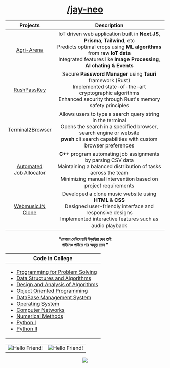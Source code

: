 <!-- <div align="center"><img alt="Banner" src="./assets/wakeup.gif" /></div> -->
<!-- <img align="center" src="https://readme-typing-svg.demolab.com?font=Fira+Code&pause=1000&color=24EFF7&center=true&vCenter=true&multiline=true&repeat=false&width=980&height=150&lines=declare+Variables+not+Wars;build+Packages+not+Walls;execute+Programs+not+People;throw+Exceptions+not+Stones;.+.+.+" alt="Hello Friend!!" /> -->

<h1 align="center"><a href="https://github.com/jay-neo">/jay-neo</a></h1>

<div align="center">
	<table width=100% align="center">
		<thead>
			<tr>
				<th align="center">Projects</th>
				<th align="center">Description</th>
				<!-- <th align="center">Timeline</th> -->
	    	</tr>
	    </thead>
	    <tbody>
			<tr>
	    		<td align="center"><a target="_blank" href="https://github.com/jay-neo/Agri-Arena">Agri-Arena</a></td>
	    		<td align="center">IoT driven web application built in <b>Next.JS</b>, <b>Prisma</b>, <b>Tailwind</b>, etc<br>Predicts optimal crops using <b>ML  algorithms</b> from raw <b>IoT data</b><br>Integrated features like <b>Image Processing</b>, <b>AI chating & Events</b></td>
	    		<!-- <td align="center">Feb, 2024</td> -->
	    	</tr>
			<tr>
	    		<td align="center"><a target="_blank" href="https://github.com/jay-neo/RushPassKey">RushPassKey</a></td>
	    		<td align="center">Secure <b>Password Manager</b> using <b>Tauri</b> framework (Rust)<br>Implemented state-of-the-art cryptographic algorithms<br>Enhanced security through Rust's memory safety principles</td>
	    		<!-- <td align="center">Feb, 2024</td> -->
	    	</tr>
			<tr>
	    		<td align="center"><a target="_blank" href="https://github.com/jay-neo/smart-agri">Terminal2Browser</a></td>
	    		<td align="center">Allows users to type a search query string in the terminal<br>Opens the search in a specified browser, search engine or website<br><b>pwsh</b> cli search capabilities with custom browser preferences</td>
	    		<!-- <td align="center">Jan, 2024</td> -->
	    	</tr>
			<!-- <tr>
	    		<td align="center"><a target="_blank" href="https://github.com/jay-neo/smart-agri">Smart Agri-AI</a></td>
	    		<td align="center">A real-world responsive web platform using <b>MERN Stack</b><br>Integrated <b>ML algos</b> to enhance crop monitoring & automation<br>Designed robust data storage & seamless backend functionality</td>
	    		<td align="center">Jan, 2024</td>
	    	</tr> -->
			<tr>
	    		<td align="center"><a target="_blank" href="https://github.com/jay-neo/Staff-Allocation">Automated<br>Job Allocator</a></td>
	    		<td align="center"><b>C++</b> program automating job assignments by parsing CSV data<br>Maintaining a balanced distribution of tasks across the team<br>Minimizing manual intervention based on project requirements</td>
	    		<!-- <td align="center">Dec, 2023</td> -->
	    	</tr>
	    	<tr>
	    		<td align="center"><a target="_blank" href="https://github.com/jay-neo/Code-4-Web">Webmusic.IN<br>Clone</a></td>
	    		<td align="center">Developed a clone music website using <b>HTML</b> & <b>CSS</b><br>Designed user-friendly interface and responsive designs<br>Implemented interactive features such as audio playback</td>
	    		<!-- <td align="center">Jan, 2023</td> -->
	    	</tr>
	    </tbody>
	</table>
</div>

<h4 align="center">"যেখানে দেখিবে ছাই উড়াইয়া দেখ তাই<br>পাইলেও পাইতে পার অমূল্য রতন "</h4>

<div align="center">
	<table  width=100%>
		<thead>
			<tr>
				<th>Code in College</th>
				<!-- <th>Code for ছাই</th> -->
	    	</tr>
	    </thead>
	    <tbody>
		    <tr>
		    	<td>
		    		<ul>
		    			<li><a href="https://github.com/jay-neo/PPS" target="_blank">Programming for Problem Solving</a></li>
			    		<li><a href="https://github.com/jay-neo/DSA" target="_blank">Data Structures and Algorithms</a></li>
		    			<li><a href="https://github.com/jay-neo/DAA" target="_blank">Design and Analysis of Algorithms</a></li>
		    			<li><a href="https://github.com/jay-neo/OOPs" target="_blank">Object Oriented Programming</a></li>
		    			<li><a href="https://github.com/jay-neo/DBMS" target="_blank">DataBase Management System</a></li>
		    			<li><a href="https://github.com/jay-neo/OS" target="_blank">Operating System</a></li>
		    			<li><a href="https://github.com/jay-neo/CN" target="_blank">Computer Networks</a></li>
		    			<li><a href="https://github.com/jay-neo/NM" target="_blank">Numerical Methods</a></li>
		    			<li><a href="https://github.com/jay-neo/Python-I" target="_blank">Python I</a></li>
		    			<li><a href="https://github.com/jay-neo/Python-II" target="_blank">Python II</a></li>
		    		</ul>
		    	</td>
		    	<!-- <td>
		    		<ul>
			    		<li><a href="https://github.com/jay-neo/DSA-2" target="_blank">Data Structures and Algorithms</a></li>
		    			<li><a href="https://github.com/jay-neo/GreedyAlgorithms" target="_blank">Greedy Algorithms</a></li>
		    			<li><a href="https://github.com/jay-neo/DP" target="_blank">Dynamic Programming</a></li>
						<li><a href="https://github.com/jay-neo/GT" target="_blank">Graph Theory</a></li>
		    			<li><a href="https://github.com/jay-neo/SDE-Sheet" target="_blank">Ultimate SDE Sheet</a></li>
		    			<li><a href="https://github.com/jay-neo/SDE-Sheet-Rust" target="_blank">Striver SDE Sheet (Rust)</a></li>
			    		<li><a href="https://github.com/jay-neo/CPP" target="_blank">Advance C++</a></li>
			    		<li><a href="https://github.com/jay-neo/ICPC" target="_blank">Code for ICPC</a></li>
			    		<li><a href="https://github.com/jay-neo/The-Stolen-Notes" target="_blank">The Stolen Notes</a></li>
		    		</ul>
		    	</td> -->
	    	</tr>
	    </tbody>
	</table>
</div>

<table>
	<tr> 
		<td>
			<img src="https://github-readme-stats.vercel.app/api?username=jay-neo&include_all_commits=true&count_private=true&show_icons=true&line_height=20&title_color=7A7ADB&icon_color=2234AE&text_color=D3D3D3&bg_color=0,000000,130F40" alt="Hello Friend!" />
		</td>
		<td>
			<img src="https://github-readme-stats.vercel.app/api/top-langs?username=jay-neo&show_icons=true&locale=en&layout=compact&title_color=7A7ADB&icon_color=2234AE&text_color=D3D3D3&bg_color=0,000000,130F40" alt="Hello Friend!" />
		</td>
	</tr>
</table>

<p align="center">
	<img src="https://profile-counter.glitch.me/jay-neo/count.svg" />
</p>

<!-- code by jay-neo -->
